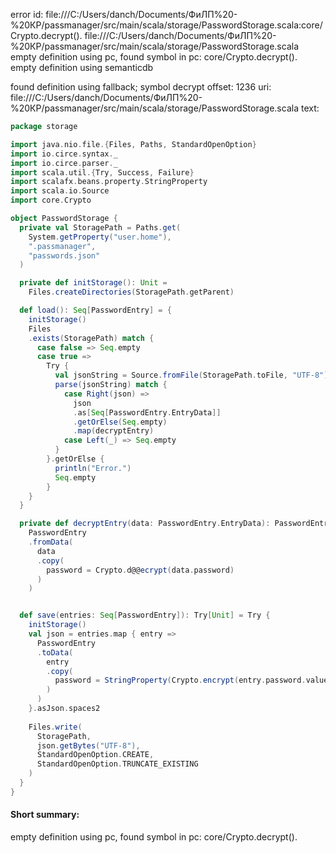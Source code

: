 error id: file:///C:/Users/danch/Documents/ФиЛП%20-%20КР/passmanager/src/main/scala/storage/PasswordStorage.scala:core/Crypto.decrypt().
file:///C:/Users/danch/Documents/ФиЛП%20-%20КР/passmanager/src/main/scala/storage/PasswordStorage.scala
empty definition using pc, found symbol in pc: core/Crypto.decrypt().
empty definition using semanticdb

found definition using fallback; symbol decrypt
offset: 1236
uri: file:///C:/Users/danch/Documents/ФиЛП%20-%20КР/passmanager/src/main/scala/storage/PasswordStorage.scala
text:
```scala
package storage

import java.nio.file.{Files, Paths, StandardOpenOption}
import io.circe.syntax._
import io.circe.parser._
import scala.util.{Try, Success, Failure}
import scalafx.beans.property.StringProperty
import scala.io.Source
import core.Crypto

object PasswordStorage {
  private val StoragePath = Paths.get(
    System.getProperty("user.home"),
    ".passmanager",
    "passwords.json"
  )

  private def initStorage(): Unit = 
    Files.createDirectories(StoragePath.getParent)

  def load(): Seq[PasswordEntry] = {
    initStorage()
    Files
    .exists(StoragePath) match {
      case false => Seq.empty
      case true =>
        Try {
          val jsonString = Source.fromFile(StoragePath.toFile, "UTF-8").mkString
          parse(jsonString) match {
            case Right(json) => 
              json
              .as[Seq[PasswordEntry.EntryData]]
              .getOrElse(Seq.empty)
              .map(decryptEntry)
            case Left(_) => Seq.empty
          }
        }.getOrElse {
          println("Error.")
          Seq.empty
        }
    }
  }

  private def decryptEntry(data: PasswordEntry.EntryData): PasswordEntry =
    PasswordEntry
    .fromData(
      data
      .copy(
        password = Crypto.d@@ecrypt(data.password)
      )
    )


  def save(entries: Seq[PasswordEntry]): Try[Unit] = Try {
    initStorage()
    val json = entries.map { entry =>
      PasswordEntry
      .toData(
        entry
        .copy(
          password = StringProperty(Crypto.encrypt(entry.password.value))
        )
      )
    }.asJson.spaces2
    
    Files.write(
      StoragePath,
      json.getBytes("UTF-8"),
      StandardOpenOption.CREATE,
      StandardOpenOption.TRUNCATE_EXISTING
    )
  }
}


```


#### Short summary: 

empty definition using pc, found symbol in pc: core/Crypto.decrypt().